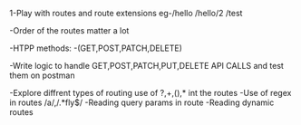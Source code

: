 1-Play with routes and route extensions
eg-/hello /hello/2  /test

-Order of the routes matter a lot

-HTPP methods:
-(GET,POST,PATCH,DELETE)

-Write logic to handle GET,POST,PATCH,PUT,DELETE API CALLS and test them on postman

-Explore diffrent types of routing use of ?,+,(),* int the routes 
-Use of regex in routes /a/,/.*fly$/
-Reading query params in route
-Reading dynamic routes